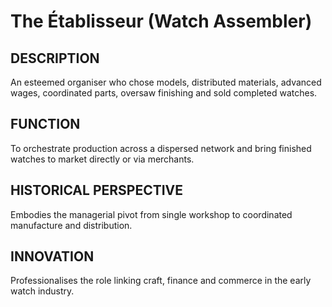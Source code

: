 # The Établisseur (Watch Assembler)

## DESCRIPTION
An esteemed organiser who chose models, distributed materials, advanced wages, coordinated parts, oversaw finishing and sold completed watches.

## FUNCTION
To orchestrate production across a dispersed network and bring finished watches to market directly or via merchants.

## HISTORICAL PERSPECTIVE
Embodies the managerial pivot from single workshop to coordinated manufacture and distribution.

## INNOVATION
Professionalises the role linking craft, finance and commerce in the early watch industry.
